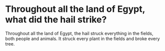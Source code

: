 # Throughout all the land of Egypt, what did the hail strike?

Throughout all the land of Egypt, the hail struck everything in the fields, both people and animals. It struck every plant in the fields and broke every tree.
